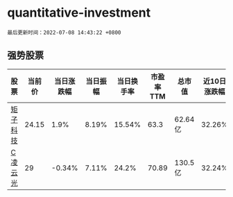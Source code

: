 # quantitative-investment

`最后更新时间：2022-07-08 14:43:22 +0800`

## 强势股票

|股票|当前价|当日涨跌幅|当日振幅|当日换手率|市盈率TTM|总市值|近10日涨跌幅|
|----|----|----|----|----|----|----|----|
|[矩子科技](https://xueqiu.com/S/SZ300802)|24.15|1.9%|8.19%|15.54%|63.3|62.64亿|32.26%|
|[C凌云光](https://xueqiu.com/S/SH688400)|29|-0.34%|7.11%|24.2%|70.89|130.5亿|32.24%|
